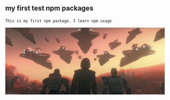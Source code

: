 ## my first test npm packages
`This is my first npm package. I learn npm usage`
<p>
<img src="./soldier.jpg" alt="soldier">
</p>